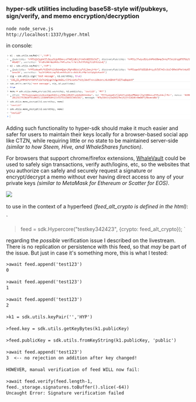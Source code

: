 ### hyper-sdk utilities including base58-style wif/pubkeys, sign/verify, and memo encryption/decryption

```
node node_serve.js
http://localhost:1337/hyper.html
```

in console:

<img src="https://github.com/alexpmorris/hyper/blob/main/hyper-utils.png">

Adding such functionality to hyper-sdk should make it much easier and safer for users to maintain their keys locally for a browser-based social app like CTZN, while requiring little or no state to be maintained server-side *(similar to how Steem, Hive, and WhaleShares function)*.

For browsers that support chrome/firefox extensions, <a href="https://chrome.google.com/webstore/detail/whalevault/hcoigoaekhfajcoingnngmfjdidhmdon?hl=en">WhaleVault</a> could be used to safely sign transactions, verify auth/logins, etc, so the websites that you authorize can safely and securely request a signature or encrypt/decrypt a memo without ever having direct access to any of your private keys *(similar to MetaMask for Ethereum or Scatter for EOS)*.

<img src="https://lh3.googleusercontent.com/C4XeuyHr5DcnToQT0770_Yu7DVm35yBAD22CuvQHS7JJQzw937s9yDMcFQ9fPasq4DzbdI09PONXZFCkwAiO8p_IYEs=w640-h400-e365-rj-sc0x00ffffff">

to use in the context of a hyperfeed *(feed_alt_crypto is defined in the html)*:

`
>feed = sdk.Hypercore("testkey342423", {crypto: feed_alt_crypto});
`

regarding the *possible* verification issue I described on the livestream. There is no replication or persistence with this feed, so
that *may* be part of the issue. But just in case it's something more, this is what I tested:
```
>await feed.append('test123')
0

>await feed.append('test123')
1

>await feed.append('test123')
2

>k1 = sdk.utils.keyPair('','HYP')

>feed.key = sdk.utils.getKeyBytes(k1.publicKey)

>feed.publicKey = sdk.utils.fromKeyString(k1.publicKey, 'public')

>await feed.append('test123')
3  <-- no rejection on addition after key changed!

HOWEVER, manual verification of feed WILL now fail:

>await feed.verify(feed.length-1, feed._storage.signatures.toBuffer().slice(-64))
Uncaught Error: Signature verification failed
```
